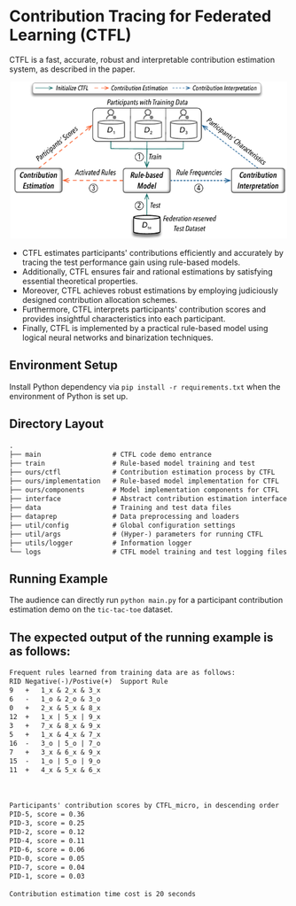 # Contribution Tracing for Federated Learning (CTFL)

CTFL is a fast, accurate, robust and interpretable contribution estimation system, as described in the paper.

<p align="center">
  <img src="CTFL/figs/framework.pdf" alt="drawing" width="500"/>
</p>

* CTFL estimates participants' contributions efficiently and accurately by tracing the test performance gain using rule-based models. 
* Additionally, CTFL ensures fair and rational estimations by satisfying essential theoretical properties.
* Moreover, CTFL achieves robust estimations by employing judiciously designed contribution allocation schemes. 
* Furthermore, CTFL interprets participants' contribution scores and provides insightful characteristics into each participant.
* Finally, CTFL is implemented by a practical rule-based model using logical neural networks and binarization techniques.

## Environment Setup

Install Python dependency via `pip install -r requirements.txt` when the environment of Python is set up.


## Directory Layout

    .
    ├── main                  # CTFL code demo entrance  
    ├── train                 # Rule-based model training and test
    ├── ours/ctfl             # Contribution estimation process by CTFL
    ├── ours/implementation   # Rule-based model implementation for CTFL
    ├── ours/components       # Model implementation components for CTFL
    ├── interface             # Abstract contribution estimation interface  
    ├── data                  # Training and test data files 
    ├── dataprep              # Data preprocessing and loaders 
    ├── util/config           # Global configuration settings 
    ├── util/args             # (Hyper-) parameters for running CTFL
    ├── utils/logger          # Information logger  
    └── logs                  # CTFL model training and test logging files

## Running Example 

The audience can directly run `python main.py` for a participant contribution estimation demo on the `tic-tac-toe` dataset.

## The expected output of the running example is as follows:

```
Frequent rules learned from training data are as follows:
RID	Negative(-)/Postive(+)	Support	Rule
9	+	1_x & 2_x & 3_x
6	-	1_o & 2_o & 3_o
0	+	2_x & 5_x & 8_x
12	+	1_x | 5_x | 9_x
3	+	7_x & 8_x & 9_x
5	+	1_x & 4_x & 7_x
16	-	3_o | 5_o | 7_o
7	+	3_x & 6_x & 9_x
15	-	1_o | 5_o | 9_o
11	+	4_x & 5_x & 6_x



Participants' contribution scores by CTFL_micro, in descending order
PID-5, score = 0.36
PID-3, score = 0.25
PID-2, score = 0.12
PID-4, score = 0.11
PID-6, score = 0.06
PID-0, score = 0.05
PID-7, score = 0.04
PID-1, score = 0.03

Contribution estimation time cost is 20 seconds
```

